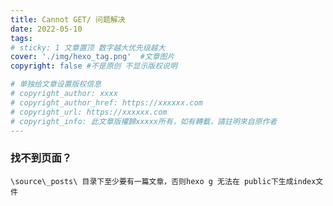 ```yaml
---
title: Cannot GET/ 问题解决
date: 2022-05-10
tags:
# sticky: 1 文章置顶 数字越大优先级越大
cover: './img/hexo_tag.png'  #文章图片
copyright: false #不是原创 不显示版权说明

# 单独给文章设置版权信息
# copyright_author: xxxx
# copyright_author_href: https://xxxxxx.com
# copyright_url: https://xxxxxx.com
# copyright_info: 此文章版權歸xxxxx所有，如有轉載，請註明來自原作者
---
```


### 找不到页面？
```
\source\_posts\ 目录下至少要有一篇文章，否则hexo g 无法在 public下生成index文件
```






